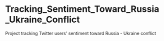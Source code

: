 # Tracking_Sentiment_Toward_Russia_Ukraine_Conflict
Project tracking Twitter users' sentiment toward Russia - Ukraine conflict
